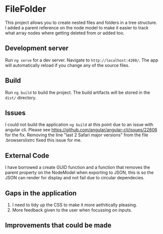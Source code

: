 # FileFolder

This project allows you to create nested files and folders in a tree structure. I added a parent reference on the node model to make it easier to track what array nodes where getting deleted from or added too. 

## Development server

Run `ng serve` for a dev server. Navigate to `http://localhost:4200/`. The app will automatically reload if you change any of the source files.

## Build

Run `ng build` to build the project. The build artifacts will be stored in the `dist/` directory.

## Issues

I could not build the application `ng build` at this point due to an issue with angular cli. Please see https://github.com/angular/angular-cli/issues/22606 for the fix. Removing the line "last 2 Safari major versions" from the file .browserslistrc fixed this issue for me.

## External Code

I have borrowed a create GUID function and a function that removes the parent property on the NodeModel when exporting to JSON, this is so the JSON can render for display and not fail due to circular dependecies.

## Gaps in the application

1. I need to tidy up the CSS to make it more aethitically pleasing.
1. More feedback given to the user when focussing on inputs.

## Improvements that could be made
